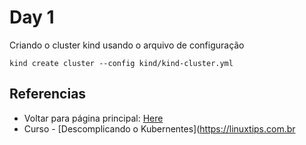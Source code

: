 # Day 1

Criando o cluster kind usando o arquivo de configuração

    kind create cluster --config kind/kind-cluster.yml



## Referencias

- Voltar para página principal: [Here](../README.md)
- Curso - [Descomplicando o Kubernentes](https://linuxtips.com.br